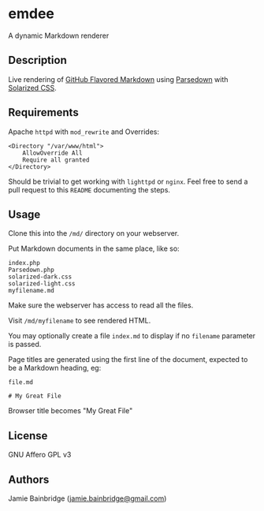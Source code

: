 # emdee

A dynamic Markdown renderer

## Description

Live rendering of [GitHub Flavored Markdown](https://help.github.com/articles/github-flavored-markdown/) using [Parsedown](https://github.com/erusev/parsedown) with [Solarized CSS](http://thomasf.github.io/solarized-css/).

## Requirements

Apache `httpd` with `mod_rewrite` and Overrides:

~~~
<Directory "/var/www/html">
    AllowOverride All
    Require all granted
</Directory>
~~~

Should be trivial to get working with `lighttpd` or `nginx`. Feel free to send a pull request to this `README` documenting the steps.

## Usage

Clone this into the `/md/` directory on your webserver.

Put Markdown documents in the same place, like so:

~~~
index.php
Parsedown.php
solarized-dark.css
solarized-light.css
myfilename.md
~~~

Make sure the webserver has access to read all the files.

Visit `/md/myfilename` to see rendered HTML.

You may optionally create a file `index.md` to display if no `filename` parameter is passed.

Page titles are generated using the first line of the document, expected to be a Markdown heading, eg:

~~~
file.md

# My Great File
~~~

Browser title becomes "My Great File"

## License

GNU Affero GPL v3

## Authors

Jamie Bainbridge (jamie.bainbridge@gmail.com)
